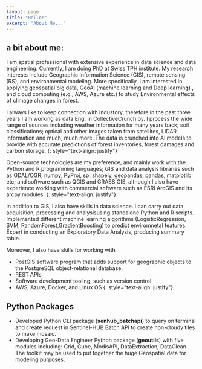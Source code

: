```yaml
---
layout: page
title: "Hello!"
excerpt: "About Me..."
---
```


## a bit about me:
I am spatial professional with extensive experience in data science and data engineering. Currently, I am doing PhD at Swiss TPH institute. My research interests include Geographic Information Science (GIS), remote sensing (RS), and environmental modeling. More specifically, I am interested in applying geospatial big data, GeoAI (machine learning and Deep learning) , and cloud computing (e.g., AWS, Azure etc.) to study Environmental effects of climage changes in forest.

I always like to keep connection with industory, therefore in the past three years I am working as data Eng. in CollectiveCrunch oy. I process the wide range of sources including weather information for many years back; soil classifications; optical and other images taken from satellites, LIDAR information and much, much more. The data is crunched into AI models to provide with accurate predictions of forest inventories, forest damages and carbon storage.
{: style="text-align: justify"}

Open-source technologies are my preference, and mainly work with the Python and R programming languages; GIS and data analysis libraries such as GDAL/OGR, numpy, PyProj, sp, shapely, geopandas, pandas, matplotlib etc; and software such as QGIS and GRASS GIS, although I also have experience working with commercial software such as ESRI ArcGIS and its arcpy modules.
{: style="text-align: justify"}

In addition to GIS, I also have skills in data science. I can carry out data acquisition, processing and analysisusing standalone Python and R scripts. Implemented different machine learning algorithms (LogisticRegression, SVM, RandomForest,GradientBoosting) to predict enviromnetal features. Expert in conducting an Exploratory Data Analysis, producing summary table.

Moreover, I also have skills for working with
* PostGIS software program that adds support for geographic objects to the PostgreSQL object-relational database.
* REST APIs
* Software development tooling, such as version control
* AWS, Azure, Docker, and Linux OS
{: style="text-align: justify"}

## Python Packages

- Developed Python CLI package (**senhub_batchapi**) to query on terminal and create request in Sentinel-HUB Batch API to create non-cloudy tiles to make mosaic.
- Developing Geo-Data Engineer Python package (**geoutils**) with five modules including: Grid, Cube, ModisAPI, DataExtraction, DataClean. The toolkit may be used to put together the huge Geospatial data for modeling purposes.
